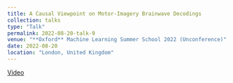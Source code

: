 ```yaml
---
title: A Causal Viewpoint on Motor-Imagery Brainwave Decodings
collection: talks
type: "Talk"
permalink: 2022-08-20-talk-9
venue: "**Oxford** Machine Learning Summer School 2022 (Unconference)"
date: 2022-08-20
location: "London, United Kingdom"
---
```


[Video](https://www.youtube.com/watch?v=-v5KIe4RWQg)
